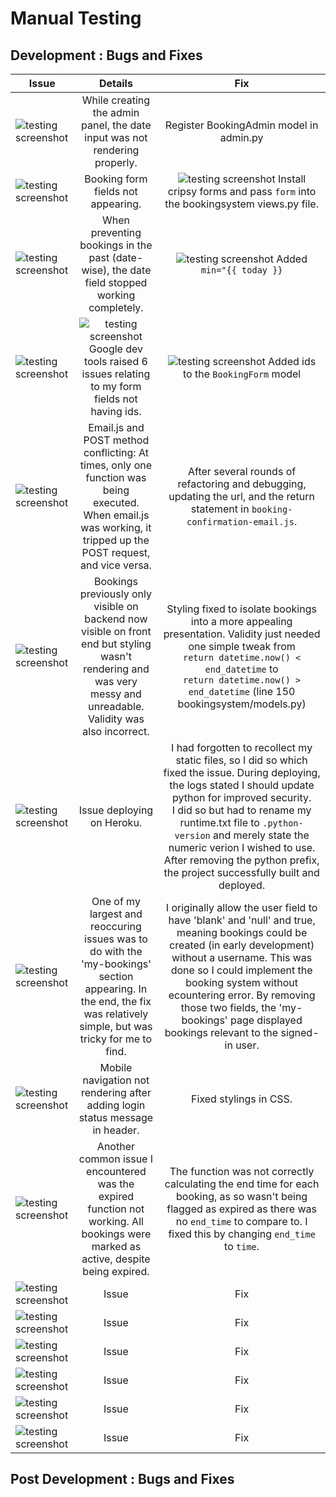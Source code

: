 # Manual Testing

## Development : Bugs and Fixes
| Issue | Details | Fix |
|-----|:-----:|:-----:|
| ![testing screenshot](photo-link) | While creating the admin panel, the date input was not rendering properly. | Register BookingAdmin model in admin.py |
| ![testing screenshot](photo-link) | Booking form fields not appearing. | ![testing screenshot](photo-link) Install cripsy forms and pass `form` into the bookingsystem views.py file. |
| ![testing screenshot](photo-link) | When preventing bookings in the past (date-wise), the date field stopped working completely. | ![testing screenshot](photo-link) Added `min="{{ today }}` |
| ![testing screenshot](photo-link) | ![testing screenshot](photo-link) Google dev tools raised 6 issues relating to my form fields not having ids. | ![testing screenshot](photo-link) Added ids to the `BookingForm` model |
| ![testing screenshot](photo-link) | Email.js and POST method conflicting: At times, only one function was being executed. When email.js was working, it tripped up the POST request, and vice versa. | After several rounds of refactoring and debugging, updating the url, and the return statement in `booking-confirmation-email.js`. |
| ![testing screenshot](photo-link) | Bookings previously only visible on backend now visible on front end but styling wasn't rendering and was very messy and unreadable. Validity was also incorrect. | Styling fixed to isolate bookings into a more appealing presentation. Validity just needed one simple tweak from <br>`return datetime.now() < end_datetime` to <br> `return datetime.now() > end_datetime` (line 150 bookingsystem/models.py) |
| ![testing screenshot](photo-link) | Issue deploying on Heroku. | I had forgotten to recollect my static files, so I did so which fixed the issue. During deploying, the logs stated I should update python for improved security. <br> I did so but had to rename my runtime.txt file to `.python-version` and merely state the numeric verion I wished to use. After removing the python prefix, the project successfully built and deployed.|
| ![testing screenshot](photo-link) | One of my largest and reoccuring issues was to do with the 'my-bookings' section appearing. In the end, the fix was relatively simple, but was tricky for me to find. | I originally allow the user field to have 'blank' and 'null' and true, meaning bookings could be created (in early development) without a username. This was done so I could implement the booking system without ecountering error. By removing those two fields, the 'my-bookings' page displayed bookings relevant to the signed-in user. |
| ![testing screenshot](photo-link) | Mobile navigation not rendering after adding login status message in header. | Fixed stylings in CSS. |
| ![testing screenshot](photo-link) | Another common issue I encountered was the expired function not working. All bookings were marked as active, despite being expired. | The function was not correctly calculating the end time for each booking, as so wasn't being flagged as expired as there was no `end_time` to compare to. I fixed this by changing `end_time` to `time`.|
| ![testing screenshot](photo-link) | Issue | Fix |
| ![testing screenshot](photo-link) | Issue | Fix |
| ![testing screenshot](photo-link) | Issue | Fix |
| ![testing screenshot](photo-link) | Issue | Fix |
| ![testing screenshot](photo-link) | Issue | Fix |
| ![testing screenshot](photo-link) | Issue | Fix |
 
## Post Development : Bugs and Fixes